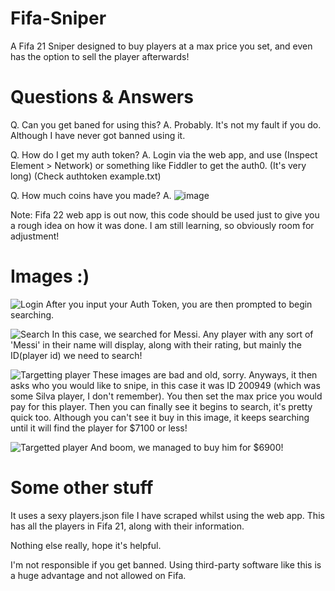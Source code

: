 # Fifa-Sniper
A Fifa 21 Sniper designed to buy players at a max price you set, and even has the option to sell the player afterwards!

# Questions & Answers
Q. Can you get baned for using this?
A. Probably. It's not my fault if you do. Although I have never got banned using it.
 
Q. How do I get my auth token?
A. Login via the web app, and use (Inspect Element > Network) or something like Fiddler to get the auth0. (It's very long) (Check authtoken example.txt)

Q. How much coins have you made?
A. ![image](https://user-images.githubusercontent.com/70807878/137012264-964a1bd7-247c-4680-977b-a16db843d8b7.png)


Note: Fifa 22 web app is out now, this code should be used just to give you a rough idea on how it was done. I am still learning, so obviously room for adjustment!

# Images :)

![Login](https://user-images.githubusercontent.com/70807878/137010816-df8c108c-f523-420f-bc14-3ef4067e037a.png)
After you input your Auth Token, you are then prompted to begin searching.

![Search](https://user-images.githubusercontent.com/70807878/137011029-edb27dac-5485-4683-ad7a-b6dcfbb29068.png)
In this case, we searched for Messi. Any player with any sort of 'Messi' in their name will display, along with their rating, but mainly the ID(player id) we need to search!

![Targetting player](https://user-images.githubusercontent.com/70807878/137011291-b1475d36-ea3d-45a3-94ba-622c85f5fa93.png)
These images are bad and old, sorry. Anyways, it then asks who you would like to snipe, in this case it was ID 200949 (which was some Silva player, I don't remember). You then set the max price you would pay for this player. Then you can finally see it begins to search, it's pretty quick too. Although you can't see it buy in this image, it keeps searching until it will find the player for $7100 or less! 

![Targetted player](https://user-images.githubusercontent.com/70807878/137011823-04c09b7b-bf0e-4fdf-839b-36ac234ef75f.png)
And boom, we managed to buy him for $6900! 


# Some other stuff
It uses a sexy players.json file I have scraped whilst using the web app. This has all the players in Fifa 21, along with their information.

Nothing else really, hope it's helpful.

I'm not responsible if you get banned. Using third-party software like this is a huge advantage and not allowed on Fifa.








